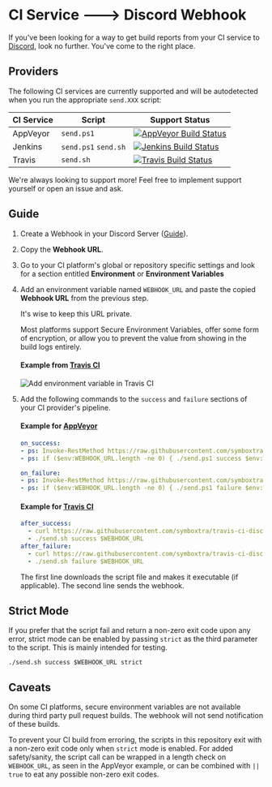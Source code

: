 # CI Service 🡒 Discord Webhook #

If you've been looking for a way to get build reports from your CI service to [Discord](https://discordapp.com), look no further.
You've come to the right place.

## Providers ##

The following CI services are currently supported and will be autodetected when you run the appropriate ```send.XXX``` script:

| CI Service | Script | Support Status |
|---|---|---|
| AppVeyor | ```send.ps1``` | [![AppVeyor Build Status](https://ci.appveyor.com/api/projects/status/r06uj8lyogqiurmn/branch/master?svg=true)](https://ci.appveyor.com/project/symboxtra/universal-ci-discord-webhook/branch/master) |
| Jenkins | ```send.ps1``` ```send.sh``` | [![Jenkins Build Status](https://jenkins.symboxtra.dynu.net/buildStatus/icon?job=universal-ci-discord-webhook/master)](https://jenkins.symboxtra.dynu.net/job/universal-ci-discord-webhook/job/master/) |
| Travis | ```send.sh``` | [![Travis Build Status](https://travis-ci.org/symboxtra/universal-ci-discord-webhook.svg?branch=master)](https://travis-ci.org/symboxtra/universal-ci-discord-webhook/builds) |

We're always looking to support more! Feel free to implement support yourself or open an issue and ask. 

## Guide ##
1.  Create a Webhook in your Discord Server ([Guide](https://support.discordapp.com/hc/en-us/articles/228383668-Intro-to-Webhooks)).

1.  Copy the **Webhook URL**.

1.  Go to your CI platform's global or repository specific settings
    and look for a section entitled **Environment** or **Environment Variables**
    
1.  Add an environment variable named `WEBHOOK_URL` and paste
    the copied **Webhook URL** from the previous step.
    
    It's wise to keep this URL private.
    
    Most platforms support Secure Environment Variables, offer some form of encryption, or allow you to prevent the value from showing in the build logs entirely.

    #### Example from [Travis CI](https://travis-ci.org) ####
    ![Add environment variable in Travis CI](https://i.imgur.com/UfXIoZn.png)
    
    

1.  Add the following commands to the ```success``` and ```failure``` sections of your CI provider's pipeline.

    #### Example for [AppVeyor](https://ci.appveyor.com) ####
    ```yaml
    on_success:
    - ps: Invoke-RestMethod https://raw.githubusercontent.com/symboxtra/universal-ci-discord-webhook/master/send.ps1 -o send.ps1
    - ps: if ($env:WEBHOOK_URL.length -ne 0) { ./send.ps1 success $env:WEBHOOK_URL } else { Write-Host "WEBHOOK_URL inaccessible." } # Send Webhook only when secure env vars can be decrypted
    
    on_failure:
    - ps: Invoke-RestMethod https://raw.githubusercontent.com/symboxtra/universal-ci-discord-webhook/master/send.ps1 -o send.ps1
    - ps: if ($env:WEBHOOK_URL.length -ne 0) { ./send.ps1 failure $env:WEBHOOK_URL } # Send Webhook only when secure env vars can be decrypted
    ```
    

    #### Example for [Travis CI](https://travis-ci.org) ####
    ```yaml
    after_success:
      - curl https://raw.githubusercontent.com/symboxtra/travis-ci-discord-webhook/master/send.sh > send.sh && chmod +x send.sh
      - ./send.sh success $WEBHOOK_URL
    after_failure:
      - curl https://raw.githubusercontent.com/symboxtra/travis-ci-discord-webhook/master/send.sh > send.sh && chmod +x send.sh
      - ./send.sh failure $WEBHOOK_URL
    ```
    
    The first line downloads the script file and makes it executable (if applicable).
    The second line sends the webhook.
    
## Strict Mode ##

If you prefer that the script fail and return a non-zero exit code upon any error, strict mode can be enabled by passing ```strict``` as the third parameter to the script. This is mainly intended for testing.

```
./send.sh success $WEBHOOK_URL strict
```
    
## Caveats ##

On some CI platforms, secure environment variables are not available during third party pull request builds. The webhook will not send notification of these builds. 

To prevent your CI build from erroring, the scripts in this repository exit with a non-zero exit code only when ```strict``` mode is enabled. For added safety/sanity, the script call can be wrapped in a length check on ```WEBHOOK_URL```, as seen in the AppVeyor example, or can be combined with ```|| true``` to eat any possible non-zero exit codes.
